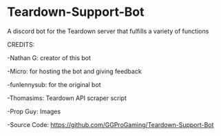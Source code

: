 # Teardown-Support-Bot
A discord bot for the Teardown server that fulfills a variety of functions

CREDITS:

-Nathan G: creator of this bot

-Micro: for hosting the bot and giving feedback

-funlennysub: for the original bot

-Thomasims: Teardown API scraper script

-Prop Guy: Images

-Source Code: https://github.com/GGProGaming/Teardown-Support-Bot
